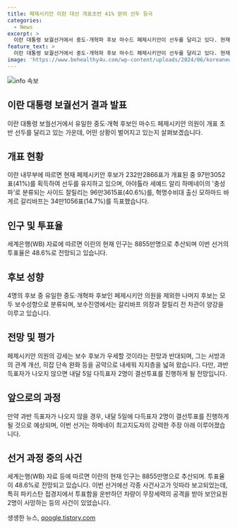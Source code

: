 ```yaml
---
title: 페제시키안 이란 대선 개표초반 41% 얻어 선두 등극
categories:
  - News
excerpt: >
  이란 대통령 보궐선거에서 중도·개혁파 후보 마수드 페제시키안이 선두를 달리고 있다. 현재까지 232만2866표 중 97만3052표(41%) 획득. 보수 후보들보다 우세한 상황. 이란 인구 8855만명 중 선거 참여율은 48.6% 전망. 페제시키안의 서방과의 관계 개선 공약으로 지지자 확보. 다만, 과반 득표 없을 경우 다득표자 2명에 의한 결선투표 예상. 선거 기간 각종 사건사고 발생.
feature_text: >
  이란 대통령 보궐선거에서 중도·개혁파 후보 마수드 페제시키안이 선두를 달리고 있다. 현재까지 232만2866표 중 97만3052표(41%) 획득. 보수 후보들보다 우세한 상황. 이란 인구 8855만명 중 선거 참여율은 48.6% 전망. 페제시키안의 서방과의 관계 개선 공약으로 지지자 확보. 다만, 과반 득표 없을 경우 다득표자 2명에 의한 결선투표 예상. 선거 기간 각종 사건사고 발생.
image: 'https://www.behealthy4u.com/wp-content/uploads/2024/06/koreanews.jpg'
---
```


<p><img src="https://www.behealthy4u.com/wp-content/uploads/2024/06/koreanews.jpg" alt="info 속보" /></p>

<h2 data-ke-size="size26">이란 대통령 보궐선거 결과 발표</h2>

<p data-ke-size="size16">이란 대통령 보궐선거에서 유일한 중도·개혁 후보인 마수드 페제시키안 의원이 개표 초반 선두를 달리고 있는 가운데, 어떤 상황이 벌어지고 있는지 살펴보겠습니다.</p>

<h2 data-ke-size="size24">개표 현황</h2>

<p data-ke-size="size16">이란 내무부에 따르면 현재 페제시키안 후보가 232만2866표가 개표된 중 97만3052표(41%)를 획득하여 선두를 유지하고 있으며, 아야톨라 세예드 알리 하메네이의 '충성파'로 분류되는 사이드 잘릴리는 96만3615표(40.6%)를, 혁명수비대 출신 모하마드 바게르 갈리바프는 34만1056표(14.7%)를 득표했습니다.</p>

<h2 data-ke-size="size24">인구 및 투표율</h2>

<p data-ke-size="size16">세계은행(WB) 자료에 따르면 이란의 현재 인구는 8855만명으로 추산되며 이번 선거의 투표율은 48.6%로 전망되고 있습니다.</p>

<h2 data-ke-size="size24">후보 성향</h2>

<p data-ke-size="size16">4명의 후보 중 유일한 중도·개혁파 후보인 페제시키안 의원을 제외한 나머지 후보는 모두 보수성향으로 분류되며, 보수진영에서는 갈리바프 의장과 잘릴리 전 차관이 양강을 이루고 있습니다.</p>

<h2 data-ke-size="size24">전망 및 평가</h2>

<p data-ke-size="size16">페제시키안 의원의 강세는 보수 후보가 우세할 것이라는 전망과 반대되며, 그는 서방과의 관계 개선, 히잡 단속 완화 등을 공약으로 내세워 지지층을 넓혀 왔습니다. 다만, 과반 득표자가 나오지 않으면 내달 5일 다득표자 2명이 결선투표를 진행하게 될 전망입니다.</p>

<h2 data-ke-size="size24">앞으로의 과정</h2>

<p data-ke-size="size16">만약 과반 득표자가 나오지 않을 경우, 내달 5일에 다득표자 2명이 결선투표를 진행하게 될 것으로 예상되며, 이번 선거는 하메네이 최고지도자의 강력한 주장 아래 이루어졌습니다.</p>

<h2 data-ke-size="size24">선거 과정 중의 사건</h2>

<p data-ke-size="size16">세계는행(WB) 자료 등에 따르면 이란의 현재 인구는 8855만명으로 추산되며. 투표율이 48.6%로 전망되고 있습니다. 이번 선거에선 각종 사건사고가 잇따라 보고되었는데, 특히 파키스탄 접경지에서 투표함을 운반하던 차량이 무장세력의 공격을 받아 보안요원 2명이 사망하는 등의 사건이 있었습니다.</p>
생생한 뉴스, <a href="https://qoogle.tistory.com" rel="dofollow">qoogle.tistory.com</a>



